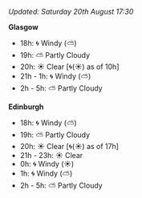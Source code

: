 *Updated: Saturday 20th August 17:30*

**Glasgow**

* 18h: :cyclone: Windy (:partly_sunny:)
* 19h: :partly_sunny: Partly Cloudy
* 20h: :sunny: Clear [:cyclone:(:sunny:) as of 10h]
* 21h - 1h: :cyclone: Windy (:partly_sunny:)
* 2h - 5h: :partly_sunny: Partly Cloudy

**Edinburgh**

* 18h: :cyclone: Windy (:partly_sunny:)
* 19h: :partly_sunny: Partly Cloudy
* 20h: :sunny: Clear [:cyclone:(:sunny:) as of 17h]
* 21h - 23h: :sunny: Clear
* 0h: :cyclone: Windy (:sunny:)
* 1h: :cyclone: Windy (:partly_sunny:)
* 2h - 5h: :partly_sunny: Partly Cloudy
